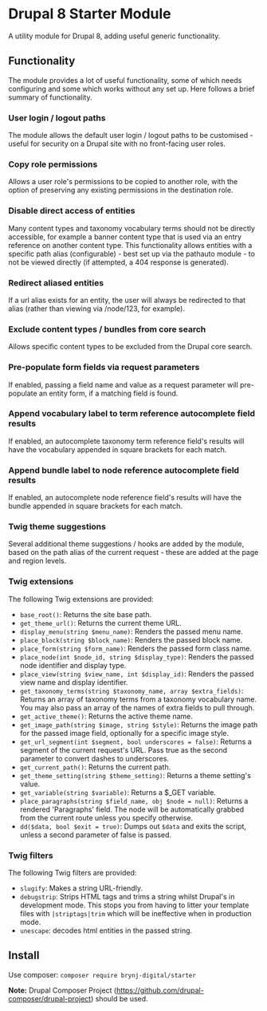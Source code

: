 # Drupal 8 Starter Module
A utility module for Drupal 8, adding useful generic functionality.

## Functionality

The module provides a lot of useful functionality, some of which needs configuring and some which works without any set up. Here follows a brief summary of functionality.

### User login / logout paths
The module allows the default user login / logout paths to be customised - useful for security on a Drupal site with no front-facing user roles.

### Copy role permissions
Allows a user role's permissions to be copied to another role, with the option of preserving any existing permissions in the destination role.

### Disable direct access of entities
Many content types and taxonomy vocabulary terms should not be directly accessible, for example a banner content type that is used via an entry reference on another content type. This functionality allows entities with a specific path alias (configurable) - best set up via the pathauto module - to not be viewed directly (if attempted, a 404 response is generated).

### Redirect aliased entities
If a url alias exists for an entity, the user will always be redirected to that alias (rather than viewing via /node/123, for example).

### Exclude content types / bundles from core search
Allows specific content types to be excluded from the Drupal core search.

### Pre-populate form fields via request parameters
If enabled, passing a field name and value as a request parameter will pre-populate an entity form, if a matching field is found.

### Append vocabulary label to term reference autocomplete field results
If enabled, an autocomplete taxonomy term reference field's results will have the vocabulary appended in square brackets for each match.

### Append bundle label to node reference autocomplete field results
If enabled, an autocomplete node reference field's results will have the bundle appended in square brackets for each match.

### Twig theme suggestions
Several additional theme suggestions / hooks are added by the module, based on the path alias of the current request - these are added at the page and region levels.

### Twig extensions
The following Twig extensions are provided:

 - `base_root()`: Returns the site base path.
 - `get_theme_url()`: Returns the current theme URL.
 - `display_menu(string $menu_name)`: Renders the passed menu name.
 - `place_block(string $block_name)`: Renders the passed block name.
 - `place_form(string $form_name)`: Renders the passed form class name.
 - `place_node(int $node_id, string $display_type)`: Renders the passed node identifier and display type.
 - `place_view(string $view_name, int $display_id)`: Renders the passed view name and display identifier.
 - `get_taxonomy_terms(string $taxonomy_name, array $extra_fields)`: Returns an array of taxonomy terms from a taxonomy vocabulary name. You may also pass an array of the names of extra fields to pull through.
 - `get_active_theme()`: Returns the active theme name.
 - `get_image_path(string $image, string $style)`: Returns the image path for the passed image field, optionally for a specific image style.
 - `get_url_segment(int $segment, bool underscores = false)`: Returns a segment of the current request's URL. Pass true as the second parameter to convert dashes to underscores.
 - `get_current_path()`: Returns the current path.
 - `get_theme_setting(string $theme_setting)`: Returns a theme setting's value.
 - `get_variable(string $variable)`: Returns a $_GET variable.
 - `place_paragraphs(string $field_name, obj $node = null)`: Returns a rendered 'Paragraphs' field. The node will be automatically grabbed from the current route unless you specify otherwise.
 - `dd($data, bool $exit = true)`: Dumps out `$data` and exits the script, unless a second parameter of false is passed.

### Twig filters
The following Twig filters are provided:

- `slugify`: Makes a string URL-friendly.
- `debugstrip`: Strips HTML tags and trims a string whilst Drupal's in development mode. This stops you from having to litter your template files with `|striptags|trim` which will be ineffective when in production mode.
 - `unescape`: decodes html entities in the passed string.

## Install
Use composer: `composer require brynj-digital/starter`

**Note:** Drupal Composer Project (https://github.com/drupal-composer/drupal-project) should be used.
